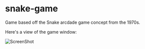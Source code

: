# snake-game

Game based off the Snake arcdade game concept from the 1970s.

Here's a view of the game window:

![ScreenShot](https://raw.github.com/4148/snake-game/master/ss.png)
